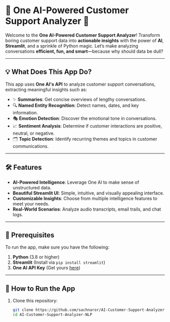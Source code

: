 # 🧠 One AI-Powered Customer Support Analyzer 🚀

Welcome to the **One AI-Powered Customer Support Analyzer**!
Transform boring customer support data into **actionable insights** with the power of **AI**, **Streamlit**, and a sprinkle of Python magic.
Let’s make analyzing conversations **efficient, fun, and smart**—because why should data be dull?

---

## 💡 What Does This App Do?
This app uses **One AI's API** to analyze customer support conversations, extracting meaningful insights such as:
- ✨ **Summaries**: Get concise overviews of lengthy conversations.
- 🔍 **Named Entity Recognition**: Detect names, dates, and key information.
- 🎭 **Emotion Detection**: Discover the emotional tone in conversations.
- 📈 **Sentiment Analysis**: Determine if customer interactions are positive, neutral, or negative.
- 🗂️ **Topic Detection**: Identify recurring themes and topics in customer communications.

---

## 🛠️ Features
- **AI-Powered Intelligence**: Leverage One AI to make sense of unstructured data.
- **Beautiful Streamlit UI**: Simple, intuitive, and visually appealing interface.
- **Customizable Insights**: Choose from multiple intelligence features to meet your needs.
- **Real-World Scenarios**: Analyze audio transcripts, email trails, and chat logs.

---

## 🧰 Prerequisites
To run the app, make sure you have the following:
1. **Python** (3.8 or higher)
2. **Streamlit** (Install via `pip install streamlit`)
3. **One AI API Key** (Get yours [here](https://www.oneai.com))

---

## 🚀 How to Run the App
1. Clone this repository:
   ```bash
   git clone https://github.com/sachnaror/AI-Customer-Support-Analyzer-NLP.git
   cd AI-Customer-Support-Analyzer-NLP
